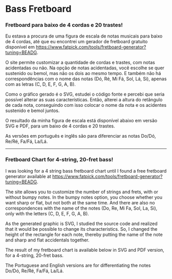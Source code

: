 # Bass Fretboard

### Fretboard para baixo de 4 cordas e 20 trastes!

Eu estava a procura de uma figura de escala de notas musicais para baixo de 4 cordas, até que eu encontrei um gerador de fretboard gratuito disponível em https://www.fatpick.com/tools/fretboard-generator?tuning=BEADG.

O site permite customizar a quantidade de cordas e trastes, com notas acidentadas ou não. Na opção de notas acidentadas, você escolhe se quer sustenido ou bemol, mas não os dois ao mesmo tempo. E também não há correspondências com o nome das notas (Dó, Ré, Mi Fá, Sol, Lá, Si), apenas com as letras (C, D, E, F, G, A, B).

Como o gráfico gerado é o SVG, estudei o código fonte e percebi que seria possível alterar as suas características. Então, alterei a altura do retângulo de cada nota, conseguindo com isso colocar o nome da nota e os acidentes sustenido e bemol juntos.

O resultado da minha figura de escala está disponível abaixo em versão SVG e PDF, para um baixo de 4 cordas e 20 trastes.

As versões em português e inglês são para diferenciar as notas Do/Dó, Re/Ré, Fa/Fá, La/Lá.

------------

### Fretboard Chart for 4-string, 20-fret bass!

I was looking for a 4 string bass fretboard chart until I found a free fretboard generator available at https://www.fatpick.com/tools/fretboard-generator?tuning=BEADG.

The site allows you to customize the number of strings and frets, with or without bumpy notes. In the bumpy notes option, you choose whether you want sharp or flat, but not both at the same time. And there are also no correspondences with the name of the notes (Do, Re, Mi Fa, Sol, La, Si), only with the letters (C, D, E, F, G, A, B).

As the generated graphic is SVG, I studied the source code and realized that it would be possible to change its characteristics. So, I changed the height of the rectangle for each note, thereby putting the name of the note and sharp and flat accidentals together.

The result of my fretboard chart is available below in SVG and PDF version, for a 4-string, 20-fret bass.

The Portuguese and English versions are for differentiating the notes Do/Dó, Re/Ré, Fa/Fá, La/Lá.

